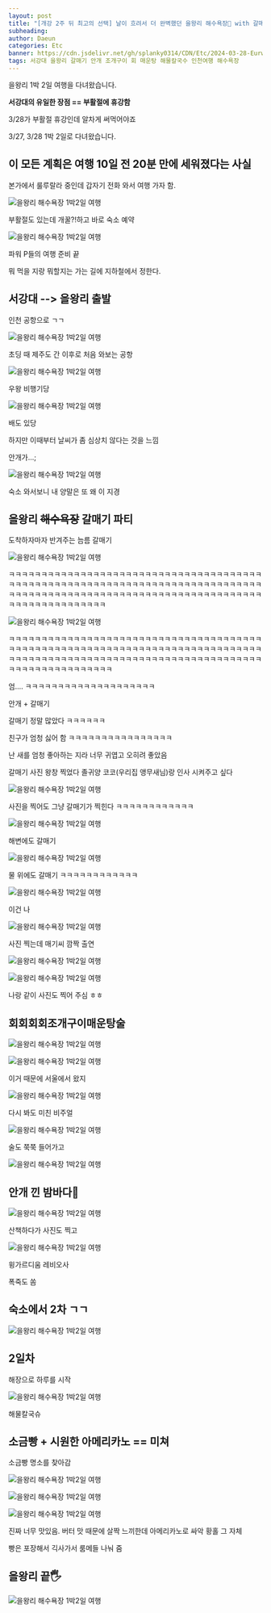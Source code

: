 ```yaml
---
layout: post
title: "[개강 2주 뒤 최고의 선택] 날이 흐려서 더 완벽했던 을왕리 해수욕장🌊 with 갈매기"
subheading:
author: Daeun
categories: Etc
banner: https://cdn.jsdelivr.net/gh/splanky0314/CDN/Etc/2024-03-28-Eurwang-ri/28.jpg
tags: 서강대 을왕리 갈매기 안개 조개구이 회 매운탕 해물칼국수 인천여행 해수욕장
---
```



을왕리 1박 2일 여행을 다녀왔습니다. 

**서강대의 유일한 장점  == 부활절에 휴강함**

3/28가 부활절 휴강인데 알차게 써먹어야죠

3/27, 3/28 1박 2일로 다녀왔습니다.

## 이 모든 계획은 여행 10일 전 20분 만에 세워졌다는 사실

본가에서 룰루랄라 중인데 갑자기 전화 와서 여행 가자 함.

![을왕리 해수욕장 1박2일 여행](https://cdn.jsdelivr.net/gh/splanky0314/CDN/Etc/2024-03-28-Eurwang-ri/22.jpg)

부활절도 있는데 개꿀?!하고 바로 숙소 예약

![을왕리 해수욕장 1박2일 여행](https://cdn.jsdelivr.net/gh/splanky0314/CDN/Etc/2024-03-28-Eurwang-ri/23.jpg)

파워 P들의 여행 준비 끝

뭐 먹을 지랑 뭐할지는 가는 길에 지하철에서 정한다.

## 서강대 --> 을왕리 출발

인천 공항으로 ㄱㄱ

![을왕리 해수욕장 1박2일 여행](https://cdn.jsdelivr.net/gh/splanky0314/CDN/Etc/2024-03-28-Eurwang-ri/0.jpg)

초딩 때 제주도 간 이후로 처음 와보는 공항

![을왕리 해수욕장 1박2일 여행](https://cdn.jsdelivr.net/gh/splanky0314/CDN/Etc/2024-03-28-Eurwang-ri/1.jpg)

우왕 비행기당

![을왕리 해수욕장 1박2일 여행](https://cdn.jsdelivr.net/gh/splanky0314/CDN/Etc/2024-03-28-Eurwang-ri/24.jpg)

배도 있당

하지만 이때부터 날씨가 좀 심상치 않다는 것을 느낌

안개가...;

![을왕리 해수욕장 1박2일 여행](https://cdn.jsdelivr.net/gh/splanky0314/CDN/Etc/2024-03-28-Eurwang-ri/2.jpg)

숙소 와서보니 내 양말은 또 왜 이 지경

## 을왕리 ~~해수욕장~~ 갈매기 파티

도착하자마자 반겨주는 늠름 갈매기

![을왕리 해수욕장 1박2일 여행](https://cdn.jsdelivr.net/gh/splanky0314/CDN/Etc/2024-03-28-Eurwang-ri/3.jpg)

ㅋㅋㅋㅋㅋㅋㅋㅋㅋㅋㅋㅋㅋㅋㅋㅋㅋㅋㅋㅋㅋㅋㅋㅋㅋㅋㅋㅋㅋㅋㅋㅋㅋㅋㅋㅋㅋㅋㅋㅋㅋㅋㅋㅋㅋㅋㅋㅋㅋㅋㅋㅋㅋㅋㅋㅋㅋㅋㅋㅋㅋㅋㅋㅋㅋㅋㅋㅋㅋㅋㅋㅋㅋㅋㅋㅋㅋㅋㅋㅋㅋㅋㅋㅋㅋㅋㅋㅋㅋㅋㅋㅋㅋㅋㅋㅋㅋㅋㅋㅋㅋㅋㅋㅋㅋㅋㅋㅋㅋㅋㅋㅋㅋㅋㅋㅋㅋㅋㅋㅋㅋㅋㅋㅋㅋㅋㅋㅋㅋㅋㅋㅋ

![을왕리 해수욕장 1박2일 여행](https://cdn.jsdelivr.net/gh/splanky0314/CDN/Etc/2024-03-28-Eurwang-ri/25.jpg)

ㅋㅋㅋㅋㅋㅋㅋㅋㅋㅋㅋㅋㅋㅋㅋㅋㅋㅋㅋㅋㅋㅋㅋㅋㅋㅋㅋㅋㅋㅋㅋㅋㅋㅋㅋㅋㅋㅋㅋㅋㅋㅋㅋㅋㅋㅋㅋㅋㅋㅋㅋㅋㅋㅋㅋㅋㅋㅋㅋㅋㅋㅋㅋㅋㅋㅋㅋㅋㅋㅋㅋㅋㅋㅋㅋㅋㅋㅋㅋㅋㅋㅋㅋㅋㅋㅋㅋㅋㅋㅋㅋㅋㅋㅋㅋㅋㅋㅋㅋㅋㅋㅋㅋㅋㅋㅋㅋㅋㅋㅋㅋㅋㅋㅋㅋㅋㅋㅋㅋㅋㅋㅋㅋㅋㅋㅋㅋㅋㅋㅋㅋㅋㅋ

엄.... ㅋㅋㅋㅋㅋㅋㅋㅋㅋㅋㅋㅋㅋㅋㅋㅋㅋㅋㅋㅋ

안개 + 갈매기

갈매기 정말 많았다 ㅋㅋㅋㅋㅋㅋ

친구가 엄청 싫어 함 ㅋㅋㅋㅋㅋㅋㅋㅋㅋㅋㅋㅋㅋㅋㅋㅋ

난 새를  엄청 좋아하는 지라 너무 귀엽고 오히려 좋았음

갈매기 사진 왕창 찍었다 졸귀양 코코(우리집 앵무새님)랑 인사 시켜주고 싶다

![을왕리 해수욕장 1박2일 여행](https://cdn.jsdelivr.net/gh/splanky0314/CDN/Etc/2024-03-28-Eurwang-ri/26.jpg)

사진을 찍어도 그냥 갈매기가 찍힌다 ㅋㅋㅋㅋㅋㅋㅋㅋㅋㅋㅋㅋ

![을왕리 해수욕장 1박2일 여행](https://cdn.jsdelivr.net/gh/splanky0314/CDN/Etc/2024-03-28-Eurwang-ri/27.jpg)

해변에도 갈매기

![을왕리 해수욕장 1박2일 여행](https://cdn.jsdelivr.net/gh/splanky0314/CDN/Etc/2024-03-28-Eurwang-ri/28.jpg)

물 위에도 갈매기 ㅋㅋㅋㅋㅋㅋㅋㅋㅋㅋㅋㅋ

![을왕리 해수욕장 1박2일 여행](https://cdn.jsdelivr.net/gh/splanky0314/CDN/Etc/2024-03-28-Eurwang-ri/4.jpg)

이건 나

![을왕리 해수욕장 1박2일 여행](https://cdn.jsdelivr.net/gh/splanky0314/CDN/Etc/2024-03-28-Eurwang-ri/5.jpg) 

사진 찍는데 매기씨 깜짝 출연 

![을왕리 해수욕장 1박2일 여행](https://cdn.jsdelivr.net/gh/splanky0314/CDN/Etc/2024-03-28-Eurwang-ri/6.jpg)

![을왕리 해수욕장 1박2일 여행](https://cdn.jsdelivr.net/gh/splanky0314/CDN/Etc/2024-03-28-Eurwang-ri/7.jpg)

나랑 같이 사진도 찍어 주심 ㅎㅎ

## 회회회회조개구이매운탕술

![을왕리 해수욕장 1박2일 여행](https://cdn.jsdelivr.net/gh/splanky0314/CDN/Etc/2024-03-28-Eurwang-ri/8.jpg)

![을왕리 해수욕장 1박2일 여행](https://cdn.jsdelivr.net/gh/splanky0314/CDN/Etc/2024-03-28-Eurwang-ri/9.jpg)

이거 때문에 서울에서 왔지

![을왕리 해수욕장 1박2일 여행](https://cdn.jsdelivr.net/gh/splanky0314/CDN/Etc/2024-03-28-Eurwang-ri/14.jpg)

다시 봐도 미친 비주얼 

![을왕리 해수욕장 1박2일 여행](https://cdn.jsdelivr.net/gh/splanky0314/CDN/Etc/2024-03-28-Eurwang-ri/12.jpg)

술도 쭉쭉 들어가고

![을왕리 해수욕장 1박2일 여행](https://cdn.jsdelivr.net/gh/splanky0314/CDN/Etc/2024-03-28-Eurwang-ri/13.jpg)

## 안개 낀 밤바다🌊

![을왕리 해수욕장 1박2일 여행](https://cdn.jsdelivr.net/gh/splanky0314/CDN/Etc/2024-03-28-Eurwang-ri/10.jpg)

산책하다가 사진도 찍고

![을왕리 해수욕장 1박2일 여행](https://cdn.jsdelivr.net/gh/splanky0314/CDN/Etc/2024-03-28-Eurwang-ri/11.jpg)

윙가르디움 레비오사

폭죽도 쏨

## 숙소에서 2차 ㄱㄱ

![을왕리 해수욕장 1박2일 여행](https://cdn.jsdelivr.net/gh/splanky0314/CDN/Etc/2024-03-28-Eurwang-ri/15.jpg)

## 2일차

해장으로 하루를 시작

![을왕리 해수욕장 1박2일 여행](https://cdn.jsdelivr.net/gh/splanky0314/CDN/Etc/2024-03-28-Eurwang-ri/16.jpg)

해물칼국슈

## 소금빵 + 시원한 아메리카노 == 미쳐

소금빵 명소를 찾아감

![을왕리 해수욕장 1박2일 여행](https://cdn.jsdelivr.net/gh/splanky0314/CDN/Etc/2024-03-28-Eurwang-ri/17.jpg)

![을왕리 해수욕장 1박2일 여행](https://cdn.jsdelivr.net/gh/splanky0314/CDN/Etc/2024-03-28-Eurwang-ri/18.jpg)

![을왕리 해수욕장 1박2일 여행](https://cdn.jsdelivr.net/gh/splanky0314/CDN/Etc/2024-03-28-Eurwang-ri/19.jpg)

진짜 너무 맛있음. 버터 맛 때문에 살짝 느끼한데 아메리카노로 싸악 황홀 그 자체

빵은 포장해서 긱사가서 룸메들 나눠 줌

## 을왕리 끝🖐

![을왕리 해수욕장 1박2일 여행](https://cdn.jsdelivr.net/gh/splanky0314/CDN/Etc/2024-03-28-Eurwang-ri/21.jpg)